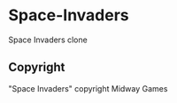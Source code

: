 Space-Invaders
==============

Space Invaders clone

Copyright
---------
"Space Invaders" copyright Midway Games
